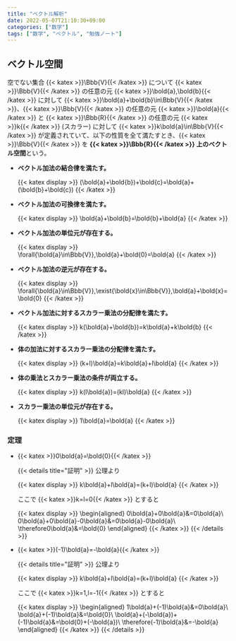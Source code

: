 ```yaml
---
title: "ベクトル解析"
date: 2022-05-07T21:10:30+09:00
categories: ["数学"]
tags: ["数学", "ベクトル", "勉強ノート"]
---
```


## ベクトル空間

空でない集合 {{< katex >}}\Bbb{V}{{< /katex >}} について {{< katex >}}\Bbb{V}{{< /katex >}} の任意の元 {{< katex >}}\bold{a},\bold{b}{{< /katex >}} に対して {{< katex >}}\bold{a}+\bold{b}\in\Bbb{V}{{< /katex >}}、{{< katex >}}\Bbb{V}{{< /katex >}} の任意の元 {{< katex >}}\bold{a}{{< /katex >}} と {{< katex >}}\Bbb{R}{{< /katex >}} の任意の元 {{< katex >}}k{{< /katex >}} (スカラー) に対して {{< katex >}}k\bold{a}\in\Bbb{V}{{< /katex >}} が定義されていて、以下の性質を全て満たすとき、{{< katex >}}\Bbb{V}{{< /katex >}} を **{{< katex >}}\Bbb{R}{{< /katex >}} 上のベクトル空間**という。

- **ベクトル加法の結合律を満たす。**
    
  {{< katex display >}}
  (\bold{a}+\bold{b})+\bold{c}=\bold{a}+(\bold{b}+\bold{c})
  {{< /katex >}}
    
- **ベクトル加法の可換律を満たす。**

  {{< katex display >}}
  \bold{a}+\bold{b}=\bold{b}+\bold{a}
  {{< /katex >}}
- **ベクトル加法の単位元が存在する。**

  {{< katex display >}}
  \forall{\bold{a}\in\Bbb{V}},\bold{a}+\bold{0}=\bold{a}
  {{< /katex >}}
- **ベクトル加法の逆元が存在する。**
    
  {{< katex display >}}
  \forall{\bold{a}\in\Bbb{V}},\exist{\bold{x}\in\Bbb{V}},\bold{a}+\bold{x}=\bold{0}
  {{< /katex >}}
    
- **ベクトル加法に対するスカラー乗法の分配律を満たす。**

  {{< katex display >}}
  k(\bold{a}+\bold{b})=k\bold{a}+k\bold{b}
  {{< /katex >}}
- **体の加法に対するスカラー乗法の分配律を満たす。**

  {{< katex display >}}
  (k+l)\bold{a}=k\bold{a}+l\bold{a}
  {{< /katex >}}
- **体の乗法とスカラー乗法の条件が両立する。**

  {{< katex display >}}
  k(l\bold{a})=(kl)\bold{a}
  {{< /katex >}}
- **スカラー乗法の単位元が存在する。**
    
  {{< katex display >}}
  1\bold{a}=\bold{a}
  {{< /katex >}}
  
### 定理
  
- {{< katex >}}0\bold{a}=\bold{0}{{< /katex >}}

  {{< details title="証明" >}}
  公理より

  {{< katex display >}}
  k\bold{a}+l\bold{a}=(k+l)\bold{a}
  {{< /katex >}}

  ここで {{< katex >}}k=l=0{{< /katex >}} とすると

  {{< katex display >}}
  \begin{aligned}
  0\bold{a}+0\bold{a}&=0\bold{a}\\
  0\bold{a}+0\bold{a}-0\bold{a}&=0\bold{a}-0\bold{a}\\
  \therefore0\bold{a}&=\bold{0}
  \end{aligned}
  {{< /katex >}}
  {{< /details >}}
- {{< katex >}}(-1)\bold{a}=-\bold{a}{{< /katex >}}

  {{< details title="証明" >}}
  公理より

  {{< katex display >}}
  k\bold{a}+l\bold{a}=(k+l)\bold{a}
  {{< /katex >}}

  ここで {{< katex >}}k=1,l=-1{{< /katex >}} とすると

  {{< katex display >}}
  \begin{aligned}
  1\bold{a}+(-1)\bold{a}&=0\bold{a}\\
  \bold{a}+(-1)\bold{a}&=\bold{0}\\
  \bold{a}+(-\bold{a})+(-1)\bold{a}&=\bold{0}+(-\bold{a})\\
  \therefore(-1)\bold{a}&=-\bold{a}
  \end{aligned}
  {{< /katex >}}
  {{< /details >}}
